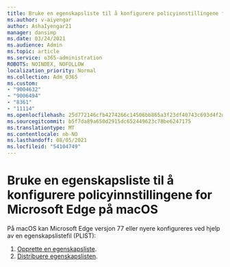 ```yaml
---
title: Bruke en egenskapsliste til å konfigurere policyinnstillingene for Microsoft Edge på macOS
ms.author: v-aiyengar
author: AshaIyengar21
manager: dansimp
ms.date: 03/24/2021
ms.audience: Admin
ms.topic: article
ms.service: o365-administration
ROBOTS: NOINDEX, NOFOLLOW
localization_priority: Normal
ms.collection: Adm_O365
ms.custom:
- "9004632"
- "9006494"
- "8361"
- "11114"
ms.openlocfilehash: 25d772146cfb4274266c14506bb865a3f23df40743c693d4f2d22cf8ca701e52
ms.sourcegitcommit: b5f7da89a650d2915dc652449623c78be6247175
ms.translationtype: MT
ms.contentlocale: nb-NO
ms.lasthandoff: 08/05/2021
ms.locfileid: "54104749"
---
```

# <a name="use-a-property-list-to-configure-the-policy-settings-for-microsoft-edge-on-macos"></a>Bruke en egenskapsliste til å konfigurere policyinnstillingene for Microsoft Edge på macOS

På macOS kan Microsoft Edge versjon 77 eller nyere konfigureres ved hjelp av en egenskapslistefil (PLIST):

1. [Opprette en egenskapsliste](https://go.microsoft.com/fwlink/?linkid=2134726).
1. [Distribuere egenskapslisten](https://go.microsoft.com/fwlink/?linkid=2134727).
